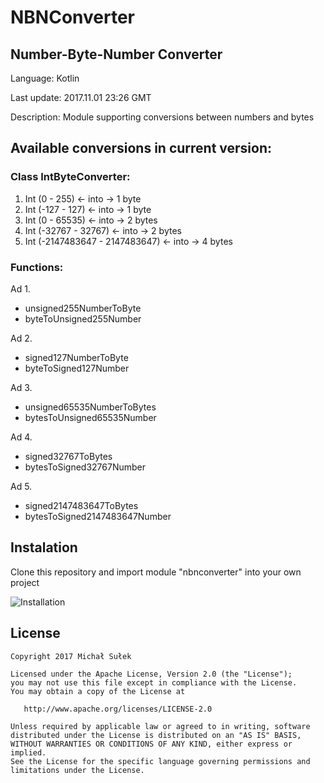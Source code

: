 # NBNConverter
## Number-Byte-Number Converter

Language: Kotlin

Last update: 2017.11.01 23:26 GMT

Description: Module supporting conversions between numbers and bytes


## Available conversions in current version:

### Class IntByteConverter:

1. Int (0 - 255) <- into ->  1 byte
2. Int (-127 - 127)  <- into ->  1 byte
3. Int (0 - 65535) <- into ->  2 bytes
4. Int (-32767 - 32767)  <- into ->  2 bytes
5. Int (-2147483647 - 2147483647)  <- into ->  4 bytes


### Functions:
Ad 1. 
 - unsigned255NumberToByte
 - byteToUnsigned255Number
 
Ad 2. 
 - signed127NumberToByte 
 - byteToSigned127Number
 
Ad 3. 
 - unsigned65535NumberToBytes
 - bytesToUnsigned65535Number
 
Ad 4. 
 - signed32767ToBytes
 - bytesToSigned32767Number
 
Ad 5. 
 - signed2147483647ToBytes
 - bytesToSigned2147483647Number
 
 
 
## Instalation
Clone this repository and import module "nbnconverter" into your own project

![Installation](https://i.imgur.com/7ggfdn2.png)


## License
```
Copyright 2017 Michał Sułek

Licensed under the Apache License, Version 2.0 (the "License");
you may not use this file except in compliance with the License.
You may obtain a copy of the License at

   http://www.apache.org/licenses/LICENSE-2.0

Unless required by applicable law or agreed to in writing, software
distributed under the License is distributed on an "AS IS" BASIS,
WITHOUT WARRANTIES OR CONDITIONS OF ANY KIND, either express or implied.
See the License for the specific language governing permissions and
limitations under the License.
```
